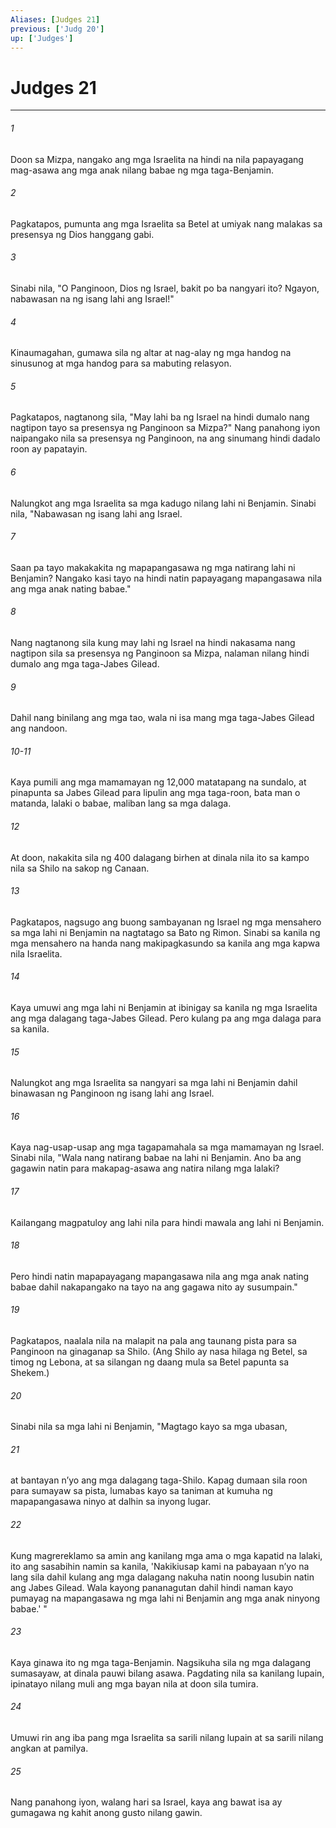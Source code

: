 ```yaml
---
Aliases: [Judges 21]
previous: ['Judg 20']
up: ['Judges']
---
```

# Judges 21

***


###### 1 


Doon sa Mizpa, nangako ang mga Israelita na hindi na nila papayagang mag-asawa ang mga anak nilang babae ng mga taga-Benjamin. 


###### 2 


Pagkatapos, pumunta ang mga Israelita sa Betel at umiyak nang malakas sa presensya ng Dios hanggang gabi. 


###### 3 


Sinabi nila, "O Panginoon, Dios ng Israel, bakit po ba nangyari ito? Ngayon, nabawasan na ng isang lahi ang Israel!" 


###### 4 


Kinaumagahan, gumawa sila ng altar at nag-alay ng mga handog na sinusunog at mga handog para sa mabuting relasyon. 


###### 5 


Pagkatapos, nagtanong sila, "May lahi ba ng Israel na hindi dumalo nang nagtipon tayo sa presensya ng Panginoon sa Mizpa?" Nang panahong iyon naipangako nila sa presensya ng Panginoon, na ang sinumang hindi dadalo roon ay papatayin. 


###### 6 


Nalungkot ang mga Israelita sa mga kadugo nilang lahi ni Benjamin. Sinabi nila, "Nabawasan ng isang lahi ang Israel. 


###### 7 


Saan pa tayo makakakita ng mapapangasawa ng mga natirang lahi ni Benjamin? Nangako kasi tayo na hindi natin papayagang mapangasawa nila ang mga anak nating babae." 


###### 8 


Nang nagtanong sila kung may lahi ng Israel na hindi nakasama nang nagtipon sila sa presensya ng Panginoon sa Mizpa, nalaman nilang hindi dumalo ang mga taga-Jabes Gilead. 


###### 9 


Dahil nang binilang ang mga tao, wala ni isa mang mga taga-Jabes Gilead ang nandoon.

###### 10-11

Kaya pumili ang mga mamamayan ng 12,000 matatapang na sundalo, at pinapunta sa Jabes Gilead para lipulin ang mga taga-roon, bata man o matanda, lalaki o babae, maliban lang sa mga dalaga. 


###### 12 


At doon, nakakita sila ng 400 dalagang birhen at dinala nila ito sa kampo nila sa Shilo na sakop ng Canaan. 


###### 13 


Pagkatapos, nagsugo ang buong sambayanan ng Israel ng mga mensahero sa mga lahi ni Benjamin na nagtatago sa Bato ng Rimon. Sinabi sa kanila ng mga mensahero na handa nang makipagkasundo sa kanila ang mga kapwa nila Israelita. 


###### 14 


Kaya umuwi ang mga lahi ni Benjamin at ibinigay sa kanila ng mga Israelita ang mga dalagang taga-Jabes Gilead. Pero kulang pa ang mga dalaga para sa kanila. 


###### 15 


Nalungkot ang mga Israelita sa nangyari sa mga lahi ni Benjamin dahil binawasan ng Panginoon ng isang lahi ang Israel. 


###### 16 


Kaya nag-usap-usap ang mga tagapamahala sa mga mamamayan ng Israel. Sinabi nila, "Wala nang natirang babae na lahi ni Benjamin. Ano ba ang gagawin natin para makapag-asawa ang natira nilang mga lalaki? 


###### 17 


Kailangang magpatuloy ang lahi nila para hindi mawala ang lahi ni Benjamin. 


###### 18 


Pero hindi natin mapapayagang mapangasawa nila ang mga anak nating babae dahil nakapangako na tayo na ang gagawa nito ay susumpain." 


###### 19 


Pagkatapos, naalala nila na malapit na pala ang taunang pista para sa Panginoon na ginaganap sa Shilo. (Ang Shilo ay nasa hilaga ng Betel, sa timog ng Lebona, at sa silangan ng daang mula sa Betel papunta sa Shekem.) 


###### 20 


Sinabi nila sa mga lahi ni Benjamin, "Magtago kayo sa mga ubasan, 


###### 21 


at bantayan nʼyo ang mga dalagang taga-Shilo. Kapag dumaan sila roon para sumayaw sa pista, lumabas kayo sa taniman at kumuha ng mapapangasawa ninyo at dalhin sa inyong lugar. 


###### 22 


Kung magrereklamo sa amin ang kanilang mga ama o mga kapatid na lalaki, ito ang sasabihin namin sa kanila, 'Nakikiusap kami na pabayaan nʼyo na lang sila dahil kulang ang mga dalagang nakuha natin noong lusubin natin ang Jabes Gilead. Wala kayong pananagutan dahil hindi naman kayo pumayag na mapangasawa ng mga lahi ni Benjamin ang mga anak ninyong babae.' " 


###### 23 


Kaya ginawa ito ng mga taga-Benjamin. Nagsikuha sila ng mga dalagang sumasayaw, at dinala pauwi bilang asawa. Pagdating nila sa kanilang lupain, ipinatayo nilang muli ang mga bayan nila at doon sila tumira. 


###### 24 


Umuwi rin ang iba pang mga Israelita sa sarili nilang lupain at sa sarili nilang angkan at pamilya. 


###### 25 


Nang panahong iyon, walang hari sa Israel, kaya ang bawat isa ay gumagawa ng kahit anong gusto nilang gawin.
